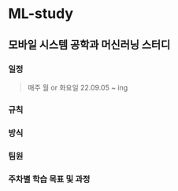 # ML-study

## 모바일 시스템 공학과 머신러닝 스터디

### 일정
>매주 월 or 화요일 
> 22.09.05 ~ ing

### 규칙
> 


### 방식
>

### 팀원
>

### 주차별 학습 목표 및 과정 
>

